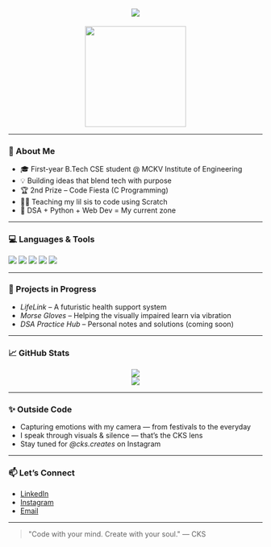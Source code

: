 <h1 align="center">
  <img src="https://readme-typing-svg.demolab.com?font=Fira+Code&pause=800&color=F72585&center=true&vCenter=true&width=435&lines=Hi+I'm+Chandan+Saha;aka+CKS+%F0%9F%92%BB;Coder+with+vision+%7C+Artist+with+logic;Welcome+to+my+creative+zone!" />
</h1>

<p align="center">
  <img src="https://media.giphy.com/media/eNAsjO55tPbgaor7ma/giphy.gif" width="200"/>
</p>

---


### 🚀 About Me
- 🎓 First-year B.Tech CSE student @ MCKV Institute of Engineering  
- 💡 Building ideas that blend tech with purpose   
- 🏆 2nd Prize – Code Fiesta (C Programming)  
- 👨‍🏫 Teaching my lil sis to code using Scratch  
- 🧠 DSA + Python + Web Dev = My current zone

---

### 💻 Languages & Tools
<p>
  <img src="https://img.shields.io/badge/C-00599C?style=flat&logo=c&logoColor=white"/>
  <img src="https://img.shields.io/badge/C++-00599C?style=flat&logo=c%2B%2B&logoColor=white"/>
  <img src="https://img.shields.io/badge/Python-3776AB?style=flat&logo=python&logoColor=white"/>
  <img src="https://img.shields.io/badge/HTML-E34F26?style=flat&logo=html5&logoColor=white"/>
  <img src="https://img.shields.io/badge/JavaScript-F7DF1E?style=flat&logo=javascript&logoColor=black"/>
</p>

---

### 🔧 Projects in Progress
- *LifeLink* – A futuristic health support system  
- *Morse Gloves* – Helping the visually impaired learn via vibration  
- *DSA Practice Hub* – Personal notes and solutions (coming soon)

---

### 📈 GitHub Stats
<p align="center">
  <img src="https://github-readme-stats.vercel.app/api?username=Chandansaha2005&show_icons=true&theme=tokyonight" />
  <br>
  <img src="https://github-readme-streak-stats.herokuapp.com/?user=Chandansaha2005&theme=tokyonight" />
</p>

---

### ✨ Outside Code
- Capturing emotions with my camera — from festivals to the everyday  
- I speak through visuals & silence — that’s the CKS lens  
- Stay tuned for *@cks.creates* on Instagram

---

### 📫 Let’s Connect
- [LinkedIn](https://www.linkedin.com/in/chandan-saha-228560327/)  
- [Instagram](https://www.instagram.com/c_h_a_n_d_a_n_0_1/)  
- [Email](chandansaha1945@gmail.com)

---

> "Code with your mind. Create with your soul." — CKS
